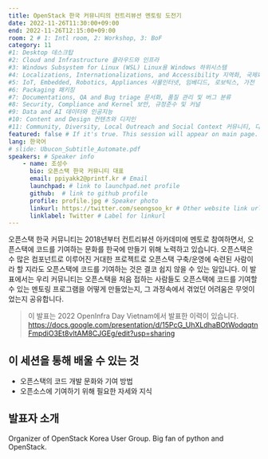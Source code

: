 ```yaml
---
title: OpenStack 한국 커뮤니티의 컨트리뷰션 멘토링 도전기
date: 2022-11-26T11:30:00+09:00
end: 2022-11-26T12:15:00+09:00
room: 2 # 1: Intl room, 2: Workshop, 3: BoF
category: 11
#1: Desktop 데스크탑
#2: Cloud and Infrastructure 클라우드와 인프라
#3: Windows Subsystem for Linux (WSL) Linux용 Windows 하위시스템
#4: Localizations, Internationalizations, and Accessibility 지역화, 국제화 및 접근성
#5: IoT, Embedded, Robotics, Appliances 사물인터넷, 임베디드, 로보틱스, 가전
#6: Packaging 패키징
#7: Documentations, QA and Bug triage 문서화, 품질 관리 및 버그 분류
#8: Security, Compliance and Kernel 보안, 규정준수 및 커널
#9: Data and AI 데이터와 인공지능
#10: Content and Design 컨텐츠와 디지인
#11: Community, Diversity, Local Outreach and Social Context 커뮤니티, 다양성, 지역 사회 협력과 사회적 관점
featured: false # If it's true. This session will appear on main page.
lang: 한국어
# slide: Ubucon_Subtitle_Automate.pdf
speakers: # Speaker info
    - name: 조성수
      bio: 오픈스택 한국 커뮤니티 대표
      email: ppiyakk2@printf.kr # Email
      launchpad: # link to launchpad.net profile
      github:  # link to github profile
      profile: profile.jpg # Speaker photo
      linkurl: https://twitter.com/seongsoo_kr # Other website link url
      linklabel: Twitter # Label for linkurl
---
```

오픈스택 한국 커뮤니티는 2018년부터 컨트리뷰션 아카데미에 멘토로 참여하면서, 오픈스택에 코드를 기여하는 문화를 한국에 만들기 위해 노력하고 있습니다. 오픈스택은 수 많은 컴포넌트로 이루어진 거대한 프로젝트로 오픈스택 구축/운영에 숙련된 사람이라 할 지라도 오픈스택에 코드를 기여하는 것은 결코 쉽지 않을 수 있는 일입니다. 
이 발표에서는 우리 커뮤니티는 오픈스택을 처음 접하는 사람들도 오픈스택에 코드를 기여할 수 있는 멘토링 프로그램을 어떻게 만들었는지, 그 과정속에서 겪었던 어려움은 무엇이었는지 공유합니다.

>이 발표는 2022 OpenInfra Day Vietnam에서 발표한 이력이 있습니다.
>https://docs.google.com/presentation/d/15PcG_UhXLdhaBOtWodqqtnFmpdiO3Et8vltAM8CJGEg/edit?usp=sharing

## 이 세션을 통해 배울 수 있는 것
- 오픈스택의 코드 개발 문화와 기여 방법
- 오픈소스에 기여하기 위해 필요한 자세와 지식

## 발표자 소개
Organizer of OpenStack Korea User Group. Big fan of python and OpenStack. 
